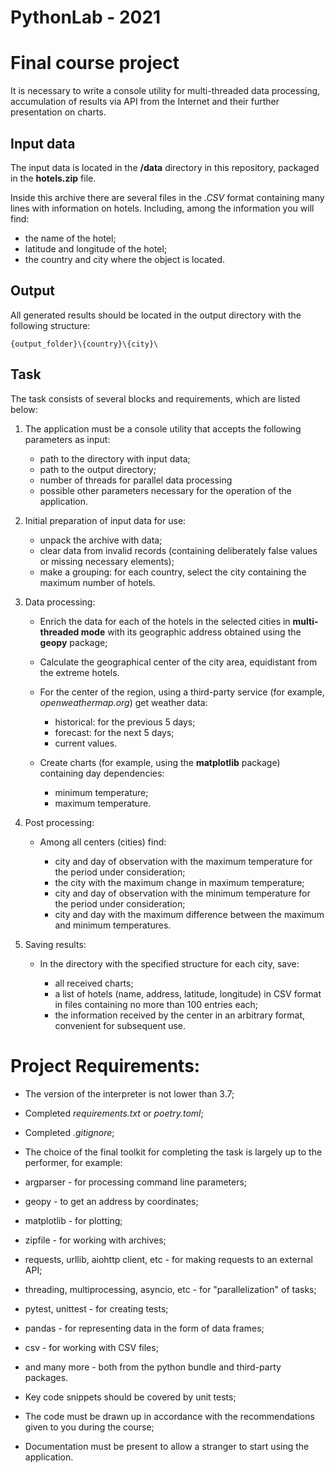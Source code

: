 # PythonLab - 2021
# Final course project

It is necessary to write a console utility for multi-threaded data processing, accumulation of results via API from the Internet and their further presentation on charts.

## Input data
The input data is located in the **/data** directory in this repository, packaged in the **hotels.zip** file.

Inside this archive there are several files in the _.CSV_ format containing many lines with information on hotels. Including, among the information you will find:

- the name of the hotel;
- latitude and longitude of the hotel;
- the country and city where the object is located.

## Output
All generated results should be located in the output directory with the following structure:

`{output_folder}\{country}\{city}\`

## Task

The task consists of several blocks and requirements, which are listed below:

1. The application must be a console utility that accepts the following parameters as input:

   - path to the directory with input data;
   - path to the output directory;
   - number of threads for parallel data processing
   - possible other parameters necessary for the operation of the application.
    
2. Initial preparation of input data for use:

    - unpack the archive with data;
    - clear data from invalid records (containing deliberately false values or missing necessary elements);
    - make a grouping: for each country, select the city containing the maximum number of hotels.
    
3. Data processing:
    
    - Enrich the data for each of the hotels in the selected cities in **multi-threaded mode** with its geographic address obtained using the **geopy** package;
    - Calculate the geographical center of the city area, equidistant from the extreme hotels.
    - For the center of the region, using a third-party service (for example, _openweathermap.org_) get weather data:
    
        - historical: for the previous 5 days;
        - forecast: for the next 5 days;
        - current values.
    - Create charts (for example, using the **matplotlib** package) containing day dependencies:
    
        - minimum temperature;
        - maximum temperature.
    
4. Post processing:

    - Among all centers (cities) find:
        
        - city and day of observation with the maximum temperature for the period under consideration;
        - the city with the maximum change in maximum temperature;
        - city and day of observation with the minimum temperature for the period under consideration;
        - city and day with the maximum difference between the maximum and minimum temperatures.
    
5. Saving results:

   - In the directory with the specified structure for each city, save:
        
        - all received charts;
        - a list of hotels (name, address, latitude, longitude) in CSV format in files containing no more than 100 entries each;
        - the information received by the center in an arbitrary format, convenient for subsequent use.
    
# Project Requirements:

- The version of the interpreter is not lower than 3.7;
- Completed _requirements.txt_ or _poetry.toml_;
- Completed _.gitignore_;
- The choice of the final toolkit for completing the task is largely up to the performer, for example:
  
 - argparser - for processing command line parameters;
 - geopy - to get an address by coordinates;
 - matplotlib - for plotting;
 - zipfile - for working with archives;
 - requests, urllib, aiohttp client, etc - for making requests to an external API;
 - threading, multiprocessing, asyncio, etc - for "parallelization" of tasks;
 - pytest, unittest - for creating tests;
 - pandas - for representing data in the form of data frames;
 - csv - for working with CSV files;
 - and many more - both from the python bundle and third-party packages.
 
- Key code snippets should be covered by unit tests;
- The code must be drawn up in accordance with the recommendations given to you during the course;
- Documentation must be present to allow a stranger to start using the application.

